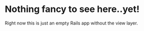 # Nothing fancy to see here..yet!

Right now this is just an empty Rails app without the view layer. 